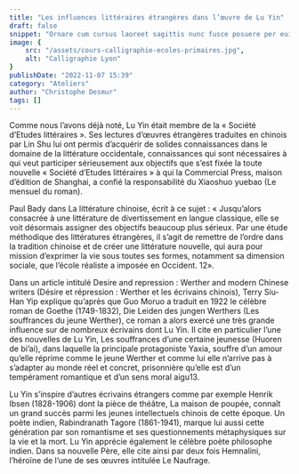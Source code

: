 ```yaml
---
title: "Les influences littéraires étrangères dans l’œuvre de Lu Yin"
draft: false
snippet: "Ornare cum cursus laoreet sagittis nunc fusce posuere per euismod dis vehicula a, semper fames lacus maecenas dictumst pulvinar neque enim non potenti. Torquent hac sociosqu eleifend potenti."
image: {
    src: "/assets/cours-calligraphie-ecoles-primaires.jpg",
    alt: "Calligraphie Lyon"
}
publishDate: "2022-11-07 15:39"
category: "Ateliers"
author: "Christophe Desmur"
tags: []
---
```



Comme nous l’avons déjà noté, Lu Yin était membre de la « Société d’Etudes littéraires ». Ses lectures d’œuvres étrangères traduites en chinois par Lin Shu lui ont permis d’acquérir de solides connaissances dans le domaine de la littérature occidentale, connaissances qui sont nécessaires à qui veut participer sérieusement aux objectifs que s’est fixée la toute nouvelle « Société d’Etudes littéraires » à qui la Commercial Press, maison d’édition de Shanghai, a confié la responsabilité du Xiaoshuo yuebao (Le mensuel du roman).

Paul Bady dans La littérature chinoise, écrit à ce sujet : « Jusqu’alors consacrée à une littérature de divertissement en langue classique, elle se voit désormais assigner des objectifs beaucoup plus sérieux. Par une étude méthodique des littératures étrangères, il s’agit de remettre de l’ordre dans la tradition chinoise et de créer une littérature nouvelle, qui aura pour mission d’exprimer la vie sous toutes ses formes, notamment sa dimension sociale, que l’école réaliste a imposée en Occident. 12».

Dans un article intitulé Desire and repression : Werther and modern Chinese writers (Désire et répression : Werther et les écrivains chinois), Terry Siu-Han Yip explique qu’après que Guo Moruo a traduit en 1922 le célèbre roman de Goethe (1749-1832), Die Leiden des jungen Werthers (Les souffrances du jeune Werther), ce roman a alors exercé une très grande influence sur de nombreux écrivains dont Lu Yin. Il cite en particulier l’une des nouvelles de Lu Yin, Les souffrances d’une certaine jeunesse (Huoren de bi’ai), dans laquelle la principale protagoniste Yaxia, souffre d’un amour qu’elle réprime comme le jeune Werther et comme lui elle n’arrive pas à s’adapter au monde réel et concret, prisonnière qu’elle est d’un tempérament romantique et d’un sens moral aigu13.

Lu Yin s’inspire d’autres écrivains étrangers comme par exemple Henrik Ibsen (1828-1906) dont la pièce de théâtre, La maison de poupée, connaît un grand succès parmi les jeunes intellectuels chinois de cette époque. Un poète indien, Rabindranath Tagore (1861-1941), marque lui aussi cette génération par son romantisme et ses questionnements métaphysiques sur la vie et la mort. Lu Yin apprécie également le célèbre poète philosophe indien. Dans sa nouvelle Père, elle cite ainsi par deux fois Hemnalini, l’héroïne de l’une de ses œuvres intitulée Le Naufrage.
